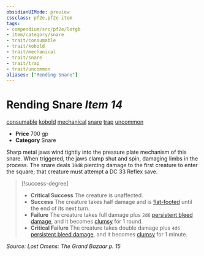 ```yaml
---
obsidianUIMode: preview
cssclass: pf2e,pf2e-item
tags:
- compendium/src/pf2e/lotgb
- item/category/snare
- trait/consumable
- trait/kobold
- trait/mechanical
- trait/snare
- trait/trap
- trait/uncommon
aliases: ["Rending Snare"]
---
```

# Rending Snare *Item 14*  
[consumable](/rules/traits/consumable.md)  [kobold](/rules/traits/kobold-b1.md)  [mechanical](/rules/traits/mechanical.md)  [snare](/rules/traits/snare.md)  [trap](/rules/traits/trap.md)  [uncommon](/rules/traits/uncommon.md)  

- **Price** 700 gp
- **Category** Snare

Sharp metal jaws wind tightly into the pressure plate mechanism of this snare. When triggered, the jaws clamp shut and spin, damaging limbs in the process. The snare deals `10d8` piercing damage to the first creature to enter the square; that creature must attempt a DC 33 Reflex save.

> [!success-degree] 
> - **Critical Success** The creature is unaffected.
> - **Success** The creature takes half damage and is [flat-footed](/rules/conditions.md#Flat-footed) until the end of its next turn.
> - **Failure** The creature takes full damage plus `2d6` [persistent bleed damage](/rules/conditions.md#Persistent%20Damage), and it becomes [clumsy](/rules/conditions.md#Clumsy) for 1 round.
> - **Critical Failure** The creature takes double damage plus `4d6` [persistent bleed damage](/rules/conditions.md#Persistent%20Damage), and it becomes [clumsy](/rules/conditions.md#Clumsy) for 1 minute.

*Source: Lost Omens: The Grand Bazaar p. 15*